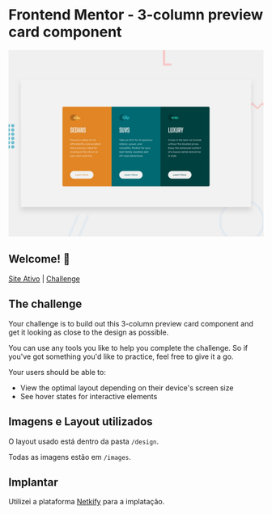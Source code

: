 # Frontend Mentor - 3-column preview card component

![Design preview for the 3-column preview card component coding challenge](./design/desktop-preview.jpg)

## Welcome! 👋

<div>
  <p text-align="center"><a href="https://cards-components-grid.netlify.app/">Site Ativo<a/> | <a href="https://www.frontendmentor.io">Challenge</a></p>
</div>

## The challenge

Your challenge is to build out this 3-column preview card component and get it looking as close to the design as possible.

You can use any tools you like to help you complete the challenge. So if you've got something you'd like to practice, feel free to give it a go.

Your users should be able to:

- View the optimal layout depending on their device's screen size
- See hover states for interactive elements

## Imagens e Layout utilizados

O layout usado está dentro da pasta `/design`.

Todas as imagens estão em `/images`.

## Implantar

Utilizei a plataforma [Netkify](https://app.netlify.com/) para a implatação.
